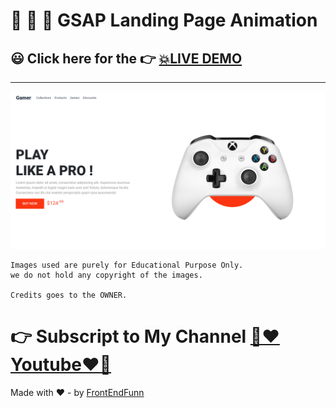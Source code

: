 # 🙈 🙉 🙊 GSAP Landing Page Animation

## 😃 Click here for the 👉 [💥LIVE DEMO]()

---

![Preview Image](./images/preview.png)

```
Images used are purely for Educational Purpose Only.
we do not hold any copyright of the images.

Credits goes to the OWNER.
```

# 👉 Subscript to My Channel [💙❤️Youtube❤️💙](https://www.youtube.com/channel/UCpOHt5d6GG-mvo-_pU06rhQ?sub_confirmation=1)

Made with ❤️ - by [FrontEndFunn](https://www.youtube.com/channel/UCpOHt5d6GG-mvo-_pU06rhQ?sub_confirmation=1)
